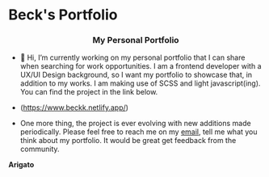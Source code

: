 # Beck's Portfolio
<h3 align="center">My Personal Portfolio</h3>

- 🔭 Hi, I’m currently working on my personal portfolio that I can share when searching for work opportunities. I am a frontend developer with a UX/UI Design background, so I want my portfolio to showcase that, in addition to my works. I am making use of SCSS and light javascript(ing). You can find the project in the link below.

- (https://www.beckk.netlify.app/)

- One more thing, the project is ever evolving with new additions made periodically. Please feel free to reach me on my  <a href="mailto:drkannobeck@gmail.com?subject=Let's Talk" target="_blank" rel="noopener noreferrer">email</a>, tell me what you think about my portfolio. It would be great get feedback from the community.

<b align="center">Arigato</b>
